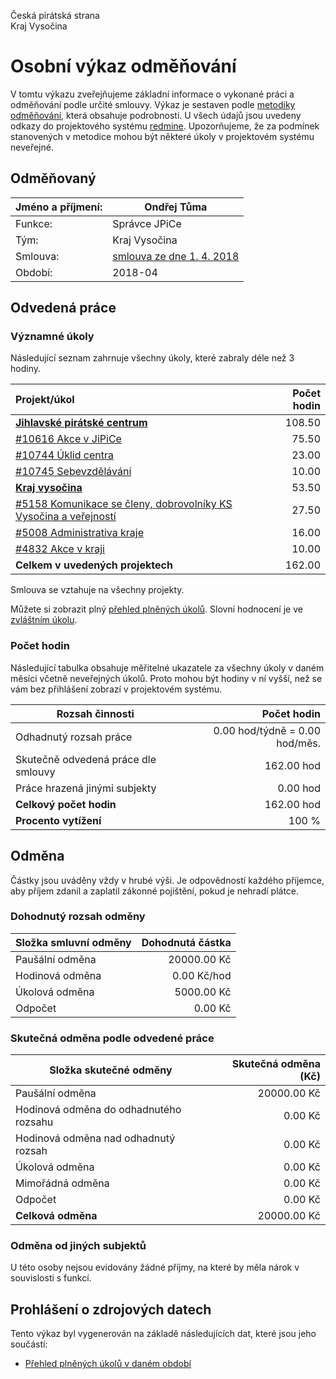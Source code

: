 Česká pirátská strana  
Kraj Vysočina

Osobní výkaz odměňování
=======================

V tomtu výkazu zveřejňujeme základní informace o vykonané práci a odměňování
podle určité smlouvy. Výkaz je sestaven podle [metodiky odměňování][metodika],
která obsahuje podrobnosti. U všech údajů jsou uvedeny odkazy do projektového
systému [redmine](https://redmine.pirati.cz). Upozorňujeme, že za podmínek
stanovených v metodice mohou být některé úkoly v projektovém systému neveřejné.

Odměňovaný
----------

Jméno a příjmení:                      | Ondřej Tůma
-----------------------                | --------------------
Funkce:                                | Správce JPiCe
Tým:                                   | Kraj Vysočina
Smlouva:                               | [smlouva ze dne 1. 4. 2018][smlouva]
Období:                                | 2018-04


Odvedená práce
--------------

### Významné úkoly

Následující seznam zahrnuje všechny úkoly, které zabraly déle než 3 hodiny.

| Projekt/úkol                                                              |   Počet hodin |
|:--------------------------------------------------------------------------|--------------:|
| **[Jihlavské pirátské centrum][p47]**                                     |        108.50 |
| [#10616 Akce v JiPiCe][t10616]                                            |         75.50 |
| [#10744 Úklid centra][t10744]                                             |         23.00 |
| [#10745 Sebevzdělávání][t10745]                                           |         10.00 |
| **[Kraj vysočina][p101]**                                                 |         53.50 |
| [#5158 Komunikace se členy, dobrovolníky KS Vysočina a veřejností][t5158] |         27.50 |
| [#5008 Administrativa kraje][t5008]                                       |         16.00 |
| [#4832 Akce v kraji][t4832]                                               |         10.00 |
| **Celkem v uvedených projektech**                                         |        162.00 |

Smlouva se vztahuje na všechny projekty. 

Můžete si zobrazit plný [přehled plněných úkolů][tasklist].
Slovní hodnocení je ve [zvláštním úkolu][hodnoceni].


### Počet hodin

Následující tabulka obsahuje měřitelné ukazatele za všechny úkoly v daném měsíci
včetně neveřejných úkolů. Proto mohou být hodiny v ní vyšší, než se vám bez
přihlášení zobrazí v projektovém systému.

Rozsah činnosti                        | Počet hodin
--------------                         | ----------:
Odhadnutý rozsah práce                 |   0.00 hod/týdně =   0.00 hod/měs.
Skutečně odvedená práce dle smlouvy    | 162.00 hod
Práce hrazená jinými subjekty          |   0.00 hod
**Celkový počet hodin**                | 162.00 hod
**Procento vytížení**                  |  100 %

Odměna
------

Částky jsou uváděny vždy v hrubé výši. Je odpovědností každého příjemce, aby
příjem zdanil a zaplatil zákonné pojištění, pokud je nehradí plátce.

### Dohodnutý rozsah odměny

Složka smluvní odměny                  | Dohodnutá částka
----------------                       | ------------------:
Paušální odměna                        | 20000.00 Kč
Hodinová odměna                        |     0.00 Kč/hod
Úkolová odměna                         |  5000.00 Kč
Odpočet                                |     0.00 Kč

### Skutečná odměna podle odvedené práce

Složka skutečné odměny                 | Skutečná odměna (Kč)
---------------------                  | ---------------------:
Paušální odměna                        | 20000.00 Kč
Hodinová odměna do odhadnutého rozsahu |     0.00 Kč
Hodinová odměna nad odhadnutý rozsah   |     0.00 Kč
Úkolová odměna                         |     0.00 Kč
Mimořádná odměna                       |     0.00 Kč
Odpočet                                |     0.00 Kč
**Celková odměna**                     | 20000.00 Kč


### Odměna od jiných subjektů

U této osoby nejsou evidovány žádné příjmy, na které by měla nárok v souvislosti s funkcí.


Prohlášení o zdrojových datech
------------------------------

Tento výkaz byl vygenerován na základě následujících dat, které jsou jeho součástí:

* [Přehled plněných úkolů v daném období](user_report.csv)

[hodnoceni]: https://redmine.pirati.cz/issues/
[metodika]: https://redmine.pirati.cz/projects/po/wiki/Odmenovani


[p47]: https://redmine.pirati.cz/time_entries?c[]=project&c[]=user&c[]=activity&c[]=issue&c[]=hours&c[]=cf_16&c[]=spent_on&f[]=spent_on&f[]=user_id&f[]=&op[spent_on]=><&op[user_id]==&utf8=%E2%9C%93&v[spent_on][]=2018-04-01&v[spent_on][]=2018-04-30&v[user_id][]=3&v[user_id][]=2&v[user_id][]=6&f[]=project_id&op[project_id]==&v[project_id][]=47

[t10616]: https://redmine.pirati.cz/issues/10616/time_entries?c[]=project&c[]=user&c[]=activity&c[]=issue&c[]=hours&c[]=cf_16&c[]=spent_on&f[]=spent_on&f[]=user_id&f[]=&op[spent_on]=><&op[user_id]==&utf8=%E2%9C%93&v[spent_on][]=2018-04-01&v[spent_on][]=2018-04-30&v[user_id][]=3&v[user_id][]=2&v[user_id][]=6

[t10744]: https://redmine.pirati.cz/issues/10744/time_entries?c[]=project&c[]=user&c[]=activity&c[]=issue&c[]=hours&c[]=cf_16&c[]=spent_on&f[]=spent_on&f[]=user_id&f[]=&op[spent_on]=><&op[user_id]==&utf8=%E2%9C%93&v[spent_on][]=2018-04-01&v[spent_on][]=2018-04-30&v[user_id][]=3&v[user_id][]=2&v[user_id][]=6

[t10745]: https://redmine.pirati.cz/issues/10745/time_entries?c[]=project&c[]=user&c[]=activity&c[]=issue&c[]=hours&c[]=cf_16&c[]=spent_on&f[]=spent_on&f[]=user_id&f[]=&op[spent_on]=><&op[user_id]==&utf8=%E2%9C%93&v[spent_on][]=2018-04-01&v[spent_on][]=2018-04-30&v[user_id][]=3&v[user_id][]=2&v[user_id][]=6

[p101]: https://redmine.pirati.cz/time_entries?c[]=project&c[]=user&c[]=activity&c[]=issue&c[]=hours&c[]=cf_16&c[]=spent_on&f[]=spent_on&f[]=user_id&f[]=&op[spent_on]=><&op[user_id]==&utf8=%E2%9C%93&v[spent_on][]=2018-04-01&v[spent_on][]=2018-04-30&v[user_id][]=3&v[user_id][]=2&v[user_id][]=6&f[]=project_id&op[project_id]==&v[project_id][]=101

[t5158]: https://redmine.pirati.cz/issues/5158/time_entries?c[]=project&c[]=user&c[]=activity&c[]=issue&c[]=hours&c[]=cf_16&c[]=spent_on&f[]=spent_on&f[]=user_id&f[]=&op[spent_on]=><&op[user_id]==&utf8=%E2%9C%93&v[spent_on][]=2018-04-01&v[spent_on][]=2018-04-30&v[user_id][]=3&v[user_id][]=2&v[user_id][]=6

[t5008]: https://redmine.pirati.cz/issues/5008/time_entries?c[]=project&c[]=user&c[]=activity&c[]=issue&c[]=hours&c[]=cf_16&c[]=spent_on&f[]=spent_on&f[]=user_id&f[]=&op[spent_on]=><&op[user_id]==&utf8=%E2%9C%93&v[spent_on][]=2018-04-01&v[spent_on][]=2018-04-30&v[user_id][]=3&v[user_id][]=2&v[user_id][]=6

[t4832]: https://redmine.pirati.cz/issues/4832/time_entries?c[]=project&c[]=user&c[]=activity&c[]=issue&c[]=hours&c[]=cf_16&c[]=spent_on&f[]=spent_on&f[]=user_id&f[]=&op[spent_on]=><&op[user_id]==&utf8=%E2%9C%93&v[spent_on][]=2018-04-01&v[spent_on][]=2018-04-30&v[user_id][]=3&v[user_id][]=2&v[user_id][]=6



[tasklist]: https://redmine.pirati.cz/time_entries?c[]=project&c[]=user&c[]=activity&c[]=issue&c[]=hours&c[]=cf_16&c[]=spent_on&f[]=spent_on&f[]=user_id&f[]=&op[spent_on]=><&op[user_id]==&utf8=%E2%9C%93&v[spent_on][]=2018-04-01&v[spent_on][]=2018-04-30&v[user_id][]=326

[smlouva]: https://smlouvy.pirati.cz/smlouvy/2018/04/01/spravce-JPICE/
